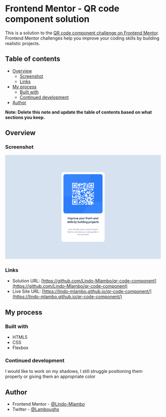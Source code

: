 # Frontend Mentor - QR code component solution

This is a solution to the [QR code component challenge on Frontend Mentor](https://www.frontendmentor.io/challenges/qr-code-component-iux_sIO_H). Frontend Mentor challenges help you improve your coding skills by building realistic projects.

## Table of contents

- [Overview](#overview)
  - [Screenshot](#screenshot)
  - [Links](#links)
- [My process](#my-process)
  - [Built with](#built-with)
  - [Continued development](#continued-development)
- [Author](#author)

**Note: Delete this note and update the table of contents based on what sections you keep.**

## Overview

### Screenshot

![Desktop version](./images/screenshots/desktop.png)

### Links

- Solution URL: [https://github.com/Lindo-Mlambo/qr-code-component](https://github.com/Lindo-Mlambo/qr-code-component)
- Live Site URL: [https://lindo-mlambo.github.io/qr-code-component/](https://lindo-mlambo.github.io/qr-code-component/)

## My process

### Built with

- HTML5
- CSS
- Flexbox

### Continued development

I would like to work on my shadows, I still struggle positioning them properly or giving them an appropriate color

## Author

- Frontend Mentor - [@Lindo-Mlambo](https://www.frontendmentor.io/profile/Lindo-Mlambo)
- Twitter - [@Lamboughs](https://www.twitter.com/Lamboughs)
